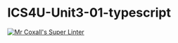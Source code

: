 # ICS4U-Unit3-01-typescript

[![Mr Coxall's Super Linter](https://github.com/Seti-Ngabo/ICS4U-Unit3-01-typescript/workflows/Mr%20Coxall's%20Super%20Linter/badge.svg)](https://github.com/Seti-Ngabo/ICS4U-Unit3-01-typescript/actions/)
